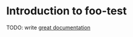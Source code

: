 # Introduction to foo-test

TODO: write [great documentation](http://jacobian.org/writing/what-to-write/)

